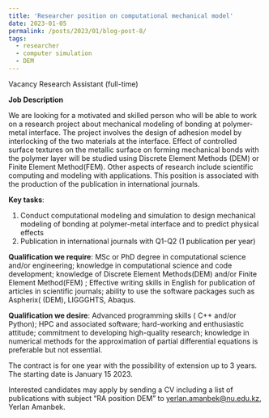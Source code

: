 ```yaml
---
title: 'Researcher position on computational mechanical model'
date: 2023-01-05
permalink: /posts/2023/01/blog-post-8/
tags:
  - researcher
  - computer simulation
  - DEM
---
```


Vacancy
Research Assistant (full-time)

__Job Description__

We are looking for a motivated and skilled person who will be able to work on a research project about mechanical modeling of bonding at polymer-metal interface. The project involves the design of adhesion model by interlocking of the two materials at the interface. Effect of controlled surface textures on the metallic surface on forming mechanical bonds with the polymer layer will be studied using Discrete Element Methods (DEM) or Finite Element Method(FEM). Other aspects of research include scientific computing and modeling with applications. This position is associated with the production of the publication in international journals. 

__Key tasks__:
1.	Conduct computational modeling and simulation to design mechanical modeling of bonding at polymer-metal interface and to predict physical effects
2.	Publication in international journals with Q1-Q2 (1 publication per year)
 
__Qualification we require__: MSc or PhD degree in computational science and/or engineering; knowledge in computational science and code development; knowledge of Discrete Element Methods(DEM) and/or Finite Element Method(FEM) ; Effective writing skills in English for publication of articles in scientific journals; ability to use the software packages  such as Aspherix( (DEM), LIGGGHTS, Abaqus.

__Qualification we desire__: Advanced programming skills ( C++ and/or Python); HPC and associated software; hard-working and enthusiastic attitude; commitment to developing high-quality research; knowledge in numerical methods for the approximation of partial differential equations is preferable but not essential.

The contract is for one year with the possibility of extension up to 3 years. The starting date is January 15 2023.

Interested candidates may apply by sending a CV including a list of publications with subject “RA position DEM” to yerlan.amanbek@nu.edu.kz, Yerlan Amanbek.
	